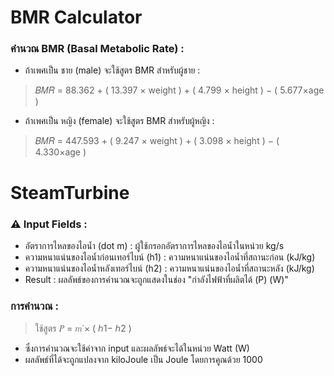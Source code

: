 # BMR Calculator

### คำนวณ BMR (Basal Metabolic Rate) :
- ถ้าเพศเป็น ชาย (male) จะใช้สูตร BMR สำหรับผู้ชาย :
> 𝐵𝑀𝑅 = 88.362 + ( 13.397 × weight ) + ( 4.799 × height ) − ( 5.677×age )
- ถ้าเพศเป็น หญิง (female) จะใช้สูตร BMR สำหรับผู้หญิง :
> 𝐵𝑀𝑅 = 447.593 + ( 9.247 × weight ) + ( 3.098 × height ) − ( 4.330×age )

# SteamTurbine

### ⚠️ Input Fields :
- อัตราการไหลของไอน้ำ (dot m) : ผู้ใช้กรอกอัตราการไหลของไอน้ำในหน่วย kg/s
- ความหนาแน่นของไอน้ำก่อนเทอร์ไบน์ (h1) : ความหนาแน่นของไอน้ำที่สถานะก่อน (kJ/kg)
- ความหนาแน่นของไอน้ำหลังเทอร์ไบน์ (h2) : ความหนาแน่นของไอน้ำที่สถานะหลัง (kJ/kg)
- Result : ผลลัพธ์ของการคำนวณจะถูกแสดงในช่อง "กำลังไฟฟ้าที่ผลิตได้ (P) (W)"

### การคำนวณ :
> ใช้สูตร 𝑃 = 𝑚˙× ( ℎ1− ℎ2 )
- ซึ่งการคำนวณจะใช้ค่าจาก input และผลลัพธ์จะได้ในหน่วย Watt (W)
- ผลลัพธ์ที่ได้จะถูกแปลงจาก kiloJoule เป็น Joule โดยการคูณด้วย 1000
